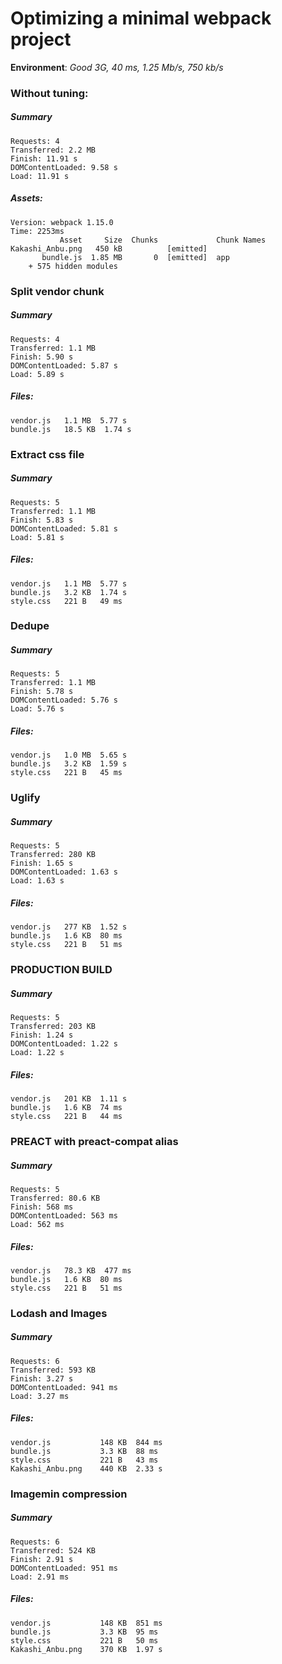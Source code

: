 # Optimizing a minimal webpack project

**Environment**: *Good 3G, 40 ms, 1.25 Mb/s, 750 kb/s*

### Without tuning:

##### Summary

```
Requests: 4
Transferred: 2.2 MB
Finish: 11.91 s
DOMContentLoaded: 9.58 s
Load: 11.91 s
```

##### Assets:
```
Version: webpack 1.15.0
Time: 2253ms
           Asset     Size  Chunks             Chunk Names
Kakashi_Anbu.png   450 kB          [emitted]
       bundle.js  1.85 MB       0  [emitted]  app
    + 575 hidden modules
```

### Split vendor chunk

##### Summary
```
Requests: 4
Transferred: 1.1 MB
Finish: 5.90 s
DOMContentLoaded: 5.87 s
Load: 5.89 s
```

##### Files:
```
vendor.js   1.1 MB  5.77 s
bundle.js   18.5 KB  1.74 s
```

### Extract css file

##### Summary
```
Requests: 5
Transferred: 1.1 MB
Finish: 5.83 s
DOMContentLoaded: 5.81 s
Load: 5.81 s
```

##### Files:
```
vendor.js   1.1 MB  5.77 s
bundle.js   3.2 KB  1.74 s
style.css   221 B   49 ms
```

### Dedupe

##### Summary
```
Requests: 5
Transferred: 1.1 MB
Finish: 5.78 s
DOMContentLoaded: 5.76 s
Load: 5.76 s
```

##### Files:
```
vendor.js   1.0 MB  5.65 s
bundle.js   3.2 KB  1.59 s
style.css   221 B   45 ms
```

### Uglify

##### Summary
```
Requests: 5
Transferred: 280 KB
Finish: 1.65 s
DOMContentLoaded: 1.63 s
Load: 1.63 s
```

##### Files:
```
vendor.js   277 KB  1.52 s
bundle.js   1.6 KB  80 ms
style.css   221 B   51 ms
```

### PRODUCTION BUILD

##### Summary
```
Requests: 5
Transferred: 203 KB
Finish: 1.24 s
DOMContentLoaded: 1.22 s
Load: 1.22 s
```

##### Files:
```
vendor.js   201 KB  1.11 s
bundle.js   1.6 KB  74 ms
style.css   221 B   44 ms
```

### PREACT with preact-compat alias

##### Summary
```
Requests: 5
Transferred: 80.6 KB
Finish: 568 ms
DOMContentLoaded: 563 ms
Load: 562 ms
```

##### Files:
```
vendor.js   78.3 KB  477 ms
bundle.js   1.6 KB  80 ms
style.css   221 B   51 ms
```

### Lodash and Images

##### Summary
```
Requests: 6
Transferred: 593 KB
Finish: 3.27 s
DOMContentLoaded: 941 ms
Load: 3.27 ms
```

##### Files:
```
vendor.js           148 KB  844 ms
bundle.js           3.3 KB  88 ms
style.css           221 B   43 ms
Kakashi_Anbu.png    440 KB  2.33 s
```

### Imagemin compression

##### Summary
```
Requests: 6
Transferred: 524 KB
Finish: 2.91 s
DOMContentLoaded: 951 ms
Load: 2.91 ms
```

##### Files:
```
vendor.js           148 KB  851 ms
bundle.js           3.3 KB  95 ms
style.css           221 B   50 ms
Kakashi_Anbu.png    370 KB  1.97 s
```


